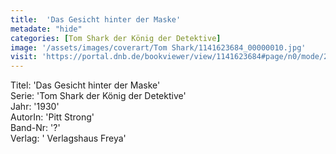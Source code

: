```yaml
---
title:  'Das Gesicht hinter der Maske'
metadate: "hide"
categories: [Tom Shark der König der Detektive]
image: '/assets/images/coverart/Tom Shark/1141623684_00000010.jpg'
visit: 'https://portal.dnb.de/bookviewer/view/1141623684#page/n0/mode/2up'
---
```

Titel: 'Das Gesicht hinter der Maske' <br>
Serie: 'Tom Shark der König der Detektive' <br>
Jahr: '1930' <br>
AutorIn: 'Pitt Strong' <br>
Band-Nr: '?' <br>
Verlag: ' Verlagshaus Freya'